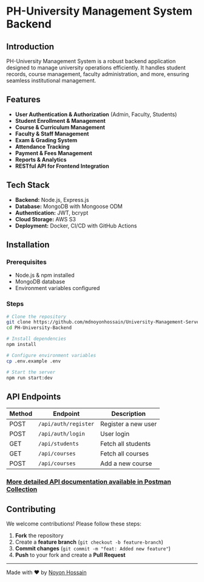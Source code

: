 # PH-University Management System Backend

## Introduction
PH-University Management System is a robust backend application designed to manage university operations efficiently. It handles student records, course management, faculty administration, and more, ensuring seamless institutional management.

## Features
- **User Authentication & Authorization** (Admin, Faculty, Students)
- **Student Enrollment & Management**
- **Course & Curriculum Management**
- **Faculty & Staff Management**
- **Exam & Grading System**
- **Attendance Tracking**
- **Payment & Fees Management**
- **Reports & Analytics**
- **RESTful API for Frontend Integration**

## Tech Stack
- **Backend:** Node.js, Express.js
- **Database:** MongoDB with Mongoose ODM
- **Authentication:** JWT, bcrypt
- **Cloud Storage:** AWS S3
- **Deployment:** Docker, CI/CD with GitHub Actions

## Installation
### Prerequisites
- Node.js & npm installed
- MongoDB database
- Environment variables configured

### Steps
```bash
# Clone the repository
git clone https://github.com/mdnoyonhossain/University-Management-Server.git
cd PH-University-Backend

# Install dependencies
npm install

# Configure environment variables
cp .env.example .env

# Start the server
npm run start:dev
```

## API Endpoints
| Method | Endpoint | Description |
|--------|---------|-------------|
| POST | `/api/auth/register` | Register a new user |
| POST | `/api/auth/login` | User login |
| GET | `/api/students` | Fetch all students |
| GET | `/api/courses` | Fetch all courses |
| POST | `/api/courses` | Add a new course |

### [More detailed API documentation available in Postman Collection](https://documenter.getpostman.com/view/26694209/2sA2xjyWRv)

## Contributing
We welcome contributions! Please follow these steps:
1. **Fork** the repository
2. Create a **feature branch** (`git checkout -b feature-branch`)
3. **Commit changes** (`git commit -m "feat: Added new feature"`)
4. **Push** to your fork and create a **Pull Request**

---
Made with ❤️ by [Noyon Hossain](https://noyonhossain.vercel.app/)
